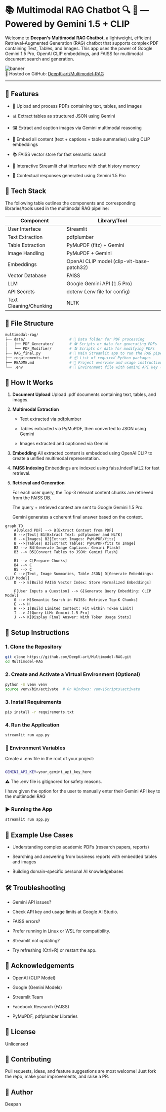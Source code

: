 # 📚 Multimodal RAG Chatbot 🔍 🤖 — Powered by Gemini 1.5 + CLIP
Welcome to **Deepan's Multimodal RAG Chatbot**, a lightweight, efficient Retrieval-Augmented Generation (RAG) chatbot that supports complex PDF containing Text, Tables, and Images.
This app uses the power of Google Gemini 1.5 Pro, OpenAI CLIP embeddings, and FAISS for multimodal document search and generation.

![banner](https://img.shields.io/badge/Powered%20By-Gemini%201.5%20Pro%20%2B%20CLIP-brightgreen)  
🔗 Hosted on GitHub: [DeepK-art/Multimodel-RAG](https://github.com/DeepK-art/Multimodel-RAG.git)

---

## 🚀 Features
- 📄 Upload and process PDFs containing text, tables, and images

- 📊 Extract tables as structured JSON using Gemini

- 🖼️ Extract and caption images via Gemini multimodal reasoning

- 🧠 Embed all content (text + captions + table summaries) using CLIP embeddings

- 📚 FAISS vector store for fast semantic search

- 💬 Interactive Streamlit chat interface with chat history memory

- 🤖 Contextual responses generated using Gemini 1.5 Pro

## 🧰 Tech Stack

The following table outlines the components and corresponding libraries/tools used in the multimodal RAG pipeline:

| Component              | Library/Tool                                    |
|-----------------------|-------------------------------------------------|
| User Interface        | Streamlit                                       |
| Text Extraction       | pdfplumber                                      |
| Table Extraction      | PyMuPDF (fitz) + Gemini                         |
| Image Handling        | PyMuPDF + Gemini                                |
| Embeddings            | OpenAI CLIP model (clip-vit-base-patch32)       |
| Vector Database       | FAISS                                           |
| LLM                   | Google Gemini API (1.5 Pro)                      |
| API Secrets           | dotenv (.env file for config)                   |
| Text Cleaning/Chunking | NLTK                                            |

## 📁 File Structure

```bash
multimodal-rag/
├── data/                    # 📂 Data folder for PDF processing
│   ├── PDF_Generator/       # 🛠️ Scripts or data for generating PDFs
│   └── PDF_Modifier/        # 🛠️ Scripts or data for modifying PDFs
├── RAG_final.py             # 🎯 Main Streamlit app to run the RAG pipeline
├── requirements.txt         # 📦 List of required Python packages
├── README.md                # 📘 Project overview and usage instructions
└── .env                     # 🔐 Environment file with Gemini API key (excluded from Git)
```

## 🧪 How It Works
1. **Document Upload**
    Upload .pdf documents containing text, tables, and images.

2. **Multimodal Extraction**

   - Text extracted via pdfplumber

   - Tables extracted via PyMuPDF, then converted to JSON using Gemini

   - Images extracted and captioned via Gemini

3. **Embedding**
     All extracted content is embedded using OpenAI CLIP to create a unified multimodal representation.

4. **FAISS Indexing**
     Embeddings are indexed using faiss.IndexFlatL2 for fast retrieval.

5. **Retrieval and Generation**

    For each user query, the Top-3 relevant content chunks are retrieved from the FAISS DB.

    The query + retrieved context are sent to Google Gemini 1.5 Pro.

    Gemini generates a coherent final answer based on the context.


```mermaid
graph TD
    A[Upload PDF] --> B[Extract Content from PDF]
    B -->|Text| B1[Extract Text: pdfplumber and NLTK]
    B -->|Images| B2[Extract Images: PyMuPDF/fitz]
    B -->|Tables| B3[Extract Tables: PyMuPDF/fitz to Image]
    B2 --> B4[Generate Image Captions: Gemini Flash]
    B3 --> B5[Convert Tables to JSON: Gemini Flash]
    
    B1 --> C[Prepare Chunks]
    B4 --> C
    B5 --> C
    C -->|Text, Image Summaries, Table JSON| D[Generate Embeddings: CLIP Model]
    D --> E[Build FAISS Vector Index: Store Normalized Embeddings]
    
    F[User Inputs a Question] --> G[Generate Query Embedding: CLIP Model]
    G --> H[Semantic Search in FAISS: Retrieve Top-K Chunks]
    E --> H
    H --> I[Build Limited Context: Fit within Token Limit]
    I --> J[Query LLM: Gemini-1.5-Pro]
    J --> K[Display Final Answer: With Token Usage Stats]

```


## 📝 Setup Instructions
### 1. Clone the Repository
``` bash
git clone https://github.com/DeepK-art/Multimodel-RAG.git
cd Multimodel-RAG
```

### 2. Create and Activate a Virtual Environment (Optional)
```bash
python -m venv venv
source venv/bin/activate  # On Windows: venv\Scripts\activate
```
### 3. Install Requirements
```bash
pip install -r requirements.txt
```
### 4. Run the Application
```bash
streamlit run app.py
```

### 🔐 Environment Variables
Create a .env file in the root of your project:

```bash

GEMINI_API_KEY=your_gemini_api_key_here
```
⚠️ The .env file is gitignored for safety reasons.

I have given the option for the user to manually enter their Gemini API key to the multimodel RAG 

### ▶️ Running the App
```bash
streamlit run app.py
```

## 🧪 Example Use Cases
- Understanding complex academic PDFs (research papers, reports)

- Searching and answering from business reports with embedded tables and images

- Building domain-specific personal AI knowledgebases

## 🛠️ Troubleshooting
- Gemini API issues?

- Check API key and usage limits at Google AI Studio.

- FAISS errors?

- Prefer running in Linux or WSL for compatibility.

- Streamlit not updating?

- Try refreshing (Ctrl+R) or restart the app.

## 🙏 Acknowledgements
- OpenAI (CLIP Model)

- Google (Gemini Models)

- Streamlit Team

- Facebook Research (FAISS)

- PyMuPDF, pdfplumber Libraries

## 📜 License
Unlicensed

## 🤝 Contributing
Pull requests, ideas, and feature suggestions are most welcome!
Just fork the repo, make your improvements, and raise a PR.

## 👋 Author
Deepan





